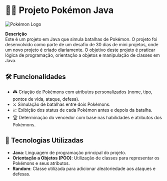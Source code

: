 # 🐱‍👤 Projeto Pokémon Java

![Pokémon Logo](https://img.icons8.com/color/48/000000/pokemon.png)

**Descrição**  
Este é um projeto em Java que simula batalhas de Pokémon. O projeto foi desenvolvido como parte de um desafio de 30 dias de mini projetos, onde um novo projeto é criado diariamente. O objetivo deste projeto é praticar lógica de programação, orientação a objetos e manipulação de classes em Java.

## 🛠️ Funcionalidades

- 🎮 Criação de Pokémons com atributos personalizados (nome, tipo, pontos de vida, ataque, defesa).
- ⚔️ Simulação de batalhas entre dois Pokémons.
- 📈 Exibição dos status de cada Pokémon antes e depois da batalha.
- 🏆 Determinação do vencedor com base nas habilidades e atributos dos Pokémons.

## 🧩 Tecnologias Utilizadas

- **Java**: Linguagem de programação principal do projeto.
- **Orientação a Objetos (POO)**: Utilização de classes para representar os Pokémons e seus atributos.
- **Random**: Classe utilizada para adicionar aleatoriedade aos ataques e defesas.
